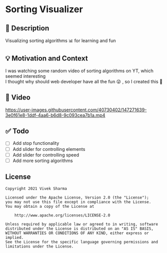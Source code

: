 # Sorting Visualizer


## :scroll: Description
Visualizing sorting algorithms 📊 for learning and fun 


## :bulb: Motivation and Context
I was watching some random video of sorting algorithms on YT, which seemed interesting
<br>
I thought why should web developer have all the fun 😜 , so I created this 🚀

## :camera_flash: Video
https://user-images.githubusercontent.com/40730402/147271639-3e0f61e8-1ddf-4aa6-b6d8-9c093cea7b1a.mp4

## :white_check_mark: Todo
- [ ] Add stop functionality
- [ ] Add slider for controlling elements
- [ ] Add slider for controlling speed
- [ ] Add more sorting algorithms

## License
```
Copyright 2021 Vivek Sharma

Licensed under the Apache License, Version 2.0 (the "License");
you may not use this file except in compliance with the License.
You may obtain a copy of the License at

    http://www.apache.org/licenses/LICENSE-2.0

Unless required by applicable law or agreed to in writing, software
distributed under the License is distributed on an "AS IS" BASIS,
WITHOUT WARRANTIES OR CONDITIONS OF ANY KIND, either express or implied.
See the License for the specific language governing permissions and
limitations under the License.
```
